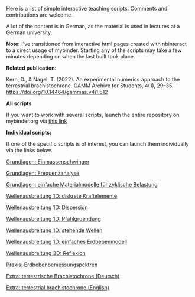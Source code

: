 Here is a list of simple interactive teaching scripts. Comments and contributions are welcome.

A lot of the content is in German, as the material is used in lectures at a German university.

**Note:** I've transitioned from interactive html pages created with nbinteract to a direct usage of mybinder. Starting any of the scripts may take a few minutes depending on when the last built took place.

**Related publication:**

Kern, D., & Nagel, T. (2022). An experimental numerics approach to the terrestrial brachistochrone. GAMM Archive for Students, 4(1), 29–35. https://doi.org/10.14464/gammas.v4i1.512


**All scripts**

If you want to work with several scripts, launch the entire repository on mybinder.org via [this link](https://mybinder.org/v2/gh/nagelt/soil_dynamics/HEAD)


**Individual scripts:**

If one of the specific scripts is of interest, you can launch them individually via the links below.


[Grundlagen: Einmassenschwinger](https://mybinder.org/v2/gh/nagelt/soil_dynamics/HEAD?labpath=basics_single_mass_oscillator.ipynb)

[Grundlagen: Frequenzanalyse](https://mybinder.org/v2/gh/nagelt/soil_dynamics/HEAD?labpath=basics_frequency_analysis.ipynb)

[Grundlagen: einfache Materialmodelle für zyklische Belastung](https://mybinder.org/v2/gh/nagelt/soil_dynamics/HEAD?labpath=basics_soil_model.ipynb)

[Wellenausbreitung 1D: diskrete Kraftelemente](https://mybinder.org/v2/gh/nagelt/soil_dynamics/HEAD?labpath=wave1d_discrete_elements.ipynb)

[Wellenausbreitung 1D: Dispersion](https://mybinder.org/v2/gh/nagelt/soil_dynamics/HEAD?labpath=wave1d_dispersion.ipynb)

[Wellenausbreitung 1D: Pfahlgruendung](https://mybinder.org/v2/gh/nagelt/soil_dynamics/HEAD?labpath=wave1d_pile.ipynb)

[Wellenausbreitung 1D: stehende Wellen](https://mybinder.org/v2/gh/nagelt/soil_dynamics/HEAD?labpath=wave1d_resonant_column.ipynb)

[Wellenausbreitung 1D: einfaches Erdbebenmodell](https://mybinder.org/v2/gh/nagelt/soil_dynamics/HEAD?labpath=wave1d_earthquake.ipynb)

[Wellenausbreitung 3D: Reflexion](https://mybinder.org/v2/gh/nagelt/soil_dynamics/HEAD?labpath=wave3d_reflection.ipynb)

[Praxis: Erdbebenbemessungspektren](https://mybinder.org/v2/gh/nagelt/soil_dynamics/HEAD?labpath=applications_elastic_response_spectrum.ipynb)

[Extra: terrestrische Brachistochrone (Deutsch)](https://mybinder.org/v2/gh/nagelt/soil_dynamics/HEAD?labpath=extra_terrestrial_brachistochrone.ipynb)

[Extra: terrestrial brachistochrone (English)](https://mybinder.org/v2/gh/nagelt/soil_dynamics/HEAD?labpath=extra_terrestrial_brachistochrone_en.ipynb)
